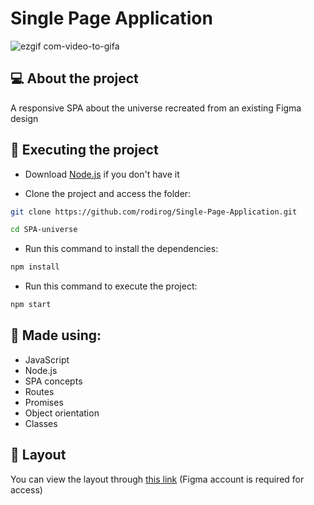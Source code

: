 # Single Page Application
![ezgif com-video-to-gifa](https://github.com/rodirog/Single-Page-Application/assets/101756238/f8b85901-ccfa-4fe1-9673-ffd98c1b378f)


## 💻 About the project
A responsive SPA about the universe recreated from an existing Figma design

## 🚀 Executing the project
- Download [Node.js](https://nodejs.org/en) if you don't have it

- Clone the project and access the folder:

```bash
git clone https://github.com/rodirog/Single-Page-Application.git

cd SPA-universe
```

- Run this command to install the dependencies:
```bash
npm install
```

- Run this command to execute the project:
```bash
npm start
```

## 🧪 Made using:

- JavaScript
- Node.js
- SPA concepts
- Routes
- Promises
- Object orientation
- Classes

## 🔖 Layout
You can view the layout through [this link](https://www.figma.com/file/m8zp3mtxvwyTGQs69nIFM8/%5BDesafios-Explorer%5D-SPA-Universe/duplicate) (Figma account is required for access)

